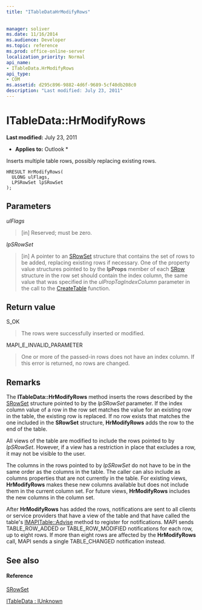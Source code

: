 ```yaml
---
title: "ITableDataHrModifyRows"
 
 
manager: soliver
ms.date: 11/16/2014
ms.audience: Developer
ms.topic: reference
ms.prod: office-online-server
localization_priority: Normal
api_name:
- ITableData.HrModifyRows
api_type:
- COM
ms.assetid: d295c896-9882-4d6f-9689-5cf40db208c0
description: "Last modified: July 23, 2011"
---
```


# ITableData::HrModifyRows

 **Last modified:** July 23, 2011 
  
 * **Applies to:** Outlook * 
  
Inserts multiple table rows, possibly replacing existing rows.
  
```
HRESULT HrModifyRows(
  ULONG ulFlags,
  LPSRowSet lpSRowSet
);
```

## Parameters

 _ulFlags_
  
> [in] Reserved; must be zero.
    
 _lpSRowSet_
  
> [in] A pointer to an [SRowSet](srowset.md) structure that contains the set of rows to be added, replacing existing rows if necessary. One of the property value structures pointed to by the **lpProps** member of each [SRow](srow.md) structure in the row set should contain the index column, the same value that was specified in the  _ulPropTagIndexColumn_ parameter in the call to the [CreateTable](createtable.md) function. 
    
## Return value

S_OK 
  
> The rows were successfully inserted or modified.
    
MAPI_E_INVALID_PARAMETER 
  
> One or more of the passed-in rows does not have an index column. If this error is returned, no rows are changed.
    
## Remarks

The **ITableData::HrModifyRows** method inserts the rows described by the [SRowSet](srowset.md) structure pointed to by the  _lpSRowSet_ parameter. If the index column value of a row in the row set matches the value for an existing row in the table, the existing row is replaced. If no row exists that matches the one included in the **SRowSet** structure, **HrModifyRows** adds the row to the end of the table. 
  
All views of the table are modified to include the rows pointed to by  _lpSRowSet_. However, if a view has a restriction in place that excludes a row, it may not be visible to the user. 
  
The columns in the rows pointed to by  _lpSRowSet_ do not have to be in the same order as the columns in the table. The caller can also include as columns properties that are not currently in the table. For existing views, **HrModifyRows** makes these new columns available but does not include them in the current column set. For future views, **HrModifyRows** includes the new columns in the column set. 
  
After **HrModifyRows** has added the rows, notifications are sent to all clients or service providers that have a view of the table and that have called the table's [IMAPITable::Advise](imapitable-advise.md) method to register for notifications. MAPI sends TABLE_ROW_ADDED or TABLE_ROW_MODIFIED notifications for each row, up to eight rows. If more than eight rows are affected by the **HrModifyRows** call, MAPI sends a single TABLE_CHANGED notification instead. 
  
## See also

#### Reference

[SRowSet](srowset.md)
  
[ITableData : IUnknown](itabledataiunknown.md)

